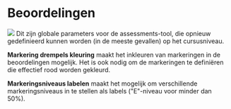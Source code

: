 # Beoordelingen

![](../../../.gitbook/assets/graficos12.png) Dit zijn globale parameters voor de assessments-tool, die opnieuw gedefinieerd kunnen worden \(in de meeste gevallen\) op het cursusniveau.

**Markering drempels kleuring** maakt het inkleuren van markeringen in de beoordelingen mogelijk. Het is ook nodig om de markeringen te definiëren die effectief rood worden gekleurd.

**Markeringsniveaus labelen** maakt het mogelijk om verschillende markeringsniveaus in te stellen als labels \("E"-niveau voor minder dan 50%\).

